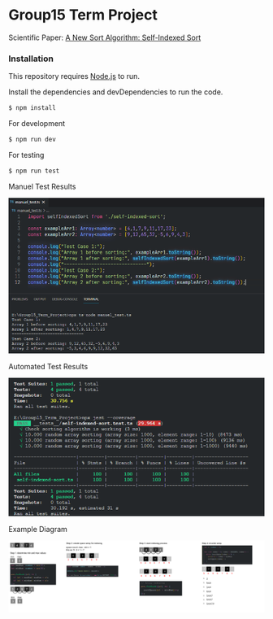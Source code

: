 # Group15 Term Project

Scientific Paper: [A New Sort Algorithm: Self-Indexed Sort](https://www.researchgate.net/profile/Yingxu_Wang/publication/220178394_A_New_Sort_Algorithm_Self-Indexed_Sort/links/545c72ed0cf249070a7aa1e9/A-New-Sort-Algorithm-Self-Indexed-Sort.pdf)

### Installation

This repository requires [Node.js](https://nodejs.org/) to run.

Install the dependencies and devDependencies to run the code.

```sh
$ npm install
```

For development

```sh
$ npm run dev
```

For testing
```sh
$ npm run test
```

Manuel Test Results

<img src="./images/manuel_test.png" />


Automated Test Results

<img src="./images/test_results.png" />

Example Diagram

<img src="./images/SIS.png" />